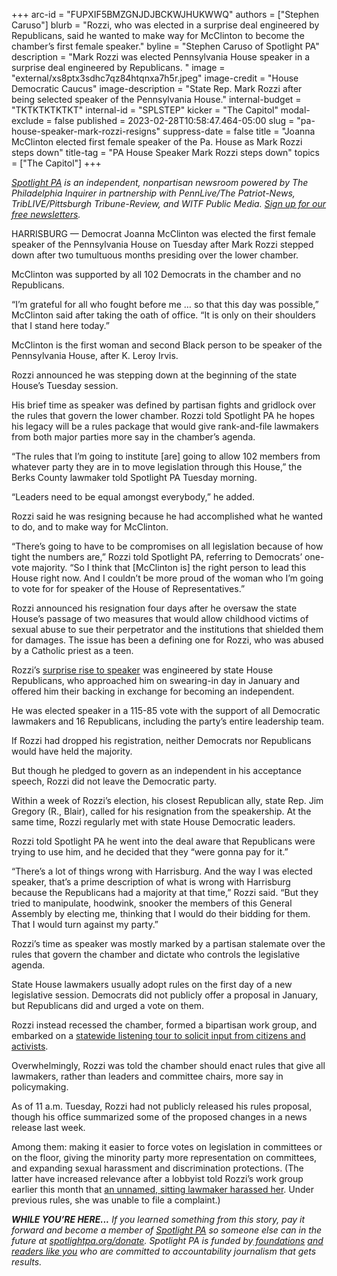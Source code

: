 +++
arc-id = "FUPXIF5BMZGNJDJBCKWJHUKWWQ"
authors = ["Stephen Caruso"]
blurb = "Rozzi, who was elected in a surprise deal engineered by Republicans, said he wanted to make way for McClinton to become the chamber’s first female speaker."
byline = "Stephen Caruso of Spotlight PA"
description = "Mark Rozzi was elected Pennsylvania House speaker in a surprise deal engineered by Republicans. "
image = "external/xs8ptx3sdhc7qz84htqnxa7h5r.jpeg"
image-credit = "House Democratic Caucus"
image-description = "State Rep. Mark Rozzi after being selected speaker of the Pennsylvania House."
internal-budget = "TKTKTKTKTKT"
internal-id = "SPLSTEP"
kicker = "The Capitol"
modal-exclude = false
published = 2023-02-28T10:58:47.464-05:00
slug = "pa-house-speaker-mark-rozzi-resigns"
suppress-date = false
title = "Joanna McClinton elected first female speaker of the Pa. House as Mark Rozzi steps down"
title-tag = "PA House Speaker Mark Rozzi steps down"
topics = ["The Capitol"]
+++

<a href="https://www.spotlightpa.org/"><i>Spotlight PA</i></a><i> is an independent, nonpartisan newsroom powered by The Philadelphia Inquirer in partnership with PennLive/The Patriot-News, TribLIVE/Pittsburgh Tribune-Review, and WITF Public Media. </i><a href="https://www.spotlightpa.org/newsletters"><i>Sign up for our free newsletters</i></a><i>.</i>

HARRISBURG — Democrat Joanna McClinton was elected the first female speaker of the Pennsylvania House on Tuesday after Mark Rozzi stepped down after two tumultuous months presiding over the lower chamber.

McClinton was supported by all 102 Democrats in the chamber and no Republicans.

“I’m grateful for all who fought before me … so that this day was possible,” McClinton said after taking the oath of office. “It is only on their shoulders that I stand here today.”

<script src="https://www.spotlightpa.org/embed.js" async></script><div data-spl-embed-version="1" data-spl-src="https://www.spotlightpa.org/embeds/newsletter/"></div>


McClinton is the first woman and second Black person to be speaker of the Pennsylvania House, after K. Leroy Irvis.

Rozzi announced he was stepping down at the beginning of the state House’s Tuesday session.

His brief time as speaker was defined by partisan fights and gridlock over the rules that govern the lower chamber. Rozzi told Spotlight PA he hopes his legacy will be a rules package that would give rank-and-file lawmakers from both major parties more say in the chamber’s agenda.

“The rules that I’m going to institute [are] going to allow 102 members from whatever party they are in to move legislation through this House,” the Berks County lawmaker told Spotlight PA Tuesday morning.

“Leaders need to be equal amongst everybody,” he added.

Rozzi said he was resigning because he had accomplished what he wanted to do, and to make way for McClinton.

“There’s going to have to be compromises on all legislation because of how tight the numbers are,” Rozzi told Spotlight PA, referring to Democrats’ one-vote majority. “So I think that [McClinton is] the right person to lead this House right now. And I couldn’t be more proud of the woman who I’m going to vote for for speaker of the House of Representatives.”

Rozzi announced his resignation four days after he oversaw the state House’s passage of two measures that would allow childhood victims of sexual abuse to sue their perpetrator and the institutions that shielded them for damages. The issue has been a defining one for Rozzi, who was abused by a Catholic priest as a teen.

Rozzi’s <a href="https://www.spotlightpa.org/news/2023/01/pa-midterm-election-2022-house-majority-democrats-speaker-election/">surprise rise to speaker</a> was engineered by state House Republicans, who approached him on swearing-in day in January and offered him their backing in exchange for becoming an independent.

He was elected speaker in a 115-85 vote with the support of all Democratic lawmakers and 16 Republicans, including the party’s entire leadership team.

If Rozzi had dropped his registration, neither Democrats nor Republicans would have held the majority.

But though he pledged to govern as an independent in his acceptance speech, Rozzi did not leave the Democratic party.

Within a week of Rozzi’s election, his closest Republican ally, state Rep. Jim Gregory (R., Blair), called for his resignation from the speakership. At the same time, Rozzi regularly met with state House Democratic leaders.

Rozzi told Spotlight PA he went into the deal aware that Republicans were trying to use him, and he decided that they “were gonna pay for it.”

“There’s a lot of things wrong with Harrisburg. And the way I was elected speaker, that’s a prime description of what is wrong with Harrisburg because the Republicans had a majority at that time,” Rozzi said. “But they tried to manipulate, hoodwink, snooker the members of this General Assembly by electing me, thinking that I would do their bidding for them. That I would turn against my party.”

Rozzi’s time as speaker was mostly marked by a partisan stalemate over the rules that govern the chamber and dictate who controls the legislative agenda.

State House lawmakers usually adopt rules on the first day of a new legislative session. Democrats did not publicly offer a proposal in January, but Republicans did and urged a vote on them.

Rozzi instead recessed the chamber, formed a bipartisan work group, and embarked on a <a href="https://www.spotlightpa.org/news/2023/02/pa-house-deadlock-speaker-mark-rozzi-listening-tour/">statewide listening tour to solicit input from citizens and activists</a>.

<script src="https://www.spotlightpa.org/embed.js" async></script><div data-spl-embed-version="1" data-spl-src="https://www.spotlightpa.org/embeds/donate/"></div>


Overwhelmingly, Rozzi was told the chamber should enact rules that give all lawmakers, rather than leaders and committee chairs, more say in policymaking.

As of 11 a.m. Tuesday, Rozzi had not publicly released his rules proposal, though his office summarized some of the proposed changes in a news release last week.

Among them: making it easier to force votes on legislation in committees or on the floor, giving the minority party more representation on committees, and expanding sexual harassment and discrimination protections. (The latter have increased relevance after a lobbyist told Rozzi’s work group earlier this month that <a href="https://www.spotlightpa.org/news/2023/01/pa-house-lawmaker-harassment-allegation-misconduct-rules/">an unnamed, sitting lawmaker harassed her</a>. Under previous rules, she was unable to file a complaint.)

<i><b>WHILE YOU’RE HERE...</b></i><i> If you learned something from this story, pay it forward and become a member of </i><a href="https://www.spotlightpa.org/"><i>Spotlight PA</i></a><i> so someone else can in the future at </i><a href="http://spotlightpa.org/donate"><i>spotlightpa.org/donate</i></a><i>. Spotlight PA is funded by</i><a href="https://www.spotlightpa.org/support"><i> foundations</i></a><i> </i><a href="https://www.spotlightpa.org/support"><i>and readers like you</i></a><i> who are committed to accountability journalism that gets results.</i>
